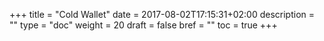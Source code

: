 +++
title = "Cold Wallet"
date = 2017-08-02T17:15:31+02:00
description = ""
type = "doc"
weight = 20
draft = false
bref = ""
toc = true
+++
